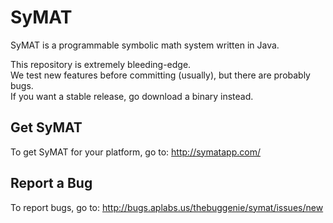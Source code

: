 SyMAT
=====

SyMAT is a programmable symbolic math system written in Java.

This repository is extremely bleeding-edge.  
We test new features before committing (usually), but there are probably bugs.  
If you want a stable release, go download a binary instead.

Get SyMAT
------

To get SyMAT for your platform, go to:
http://symatapp.com/

Report a Bug
------
To report bugs, go to: http://bugs.aplabs.us/thebuggenie/symat/issues/new